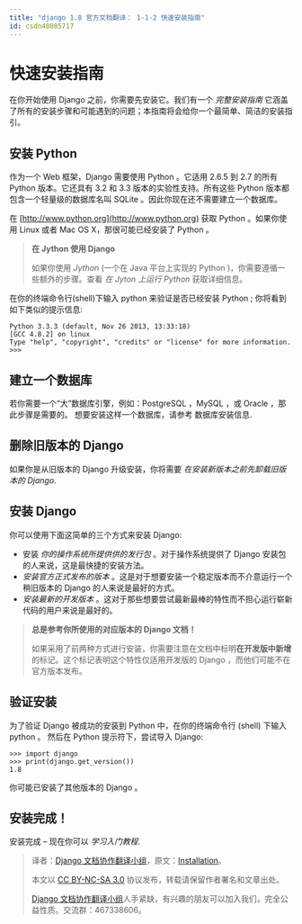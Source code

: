 ```yaml
---
title: "django 1.8 官方文档翻译： 1-1-2 快速安装指南"
id: csdn48085717
---
```


# 快速安装指南

在你开始使用 Django 之前，你需要先安装它。我们有一个 *完整安装指南* 它涵盖了所有的安装步骤和可能遇到的问题；本指南将会给你一个最简单、简洁的安装指引。

## 安装 Python

作为一个 Web 框架，Django 需要使用 Python 。它适用 2.6.5 到 2.7 的所有 Python 版本。它还具有 3.2 和 3.3 版本的实验性支持。所有这些 Python 版本都包含一个轻量级的数据库名叫 SQLite 。因此你现在还不需要建立一个数据库。

在 [http://www.python.org](http://www.python.org) 获取 Python 。如果你使用 Linux 或者 Mac OS X，那很可能已经安装了 Python 。

> **在 Jython 使用 Django**
> 
> 如果你使用 *Jython* (一个在 Java 平台上实现的 Python )，你需要遵循一些额外的步骤。查看 *在 Jyton 上运行 Python* 获取详细信息。

在你的终端命令行(shell)下输入 python 来验证是否已经安装 Python ; 你将看到如下类似的提示信息:

```
Python 3.3.3 (default, Nov 26 2013, 13:33:18)
[GCC 4.8.2] on linux
Type "help", "copyright", "credits" or "license" for more information.
>>>
```

## 建立一个数据库

若你需要一个“大”数据库引擎，例如：PostgreSQL ，MySQL ，或 Oracle ，那此步骤是需要的。 想要安装这样一个数据库，请参考 数据库安装信息.

## 删除旧版本的 Django

如果你是从旧版本的 Django 升级安装，你将需要 *在安装新版本之前先卸载旧版本的 Django*.

## 安装 Django

你可以使用下面这简单的三个方式来安装 Django:

*   安装 *你的操作系统所提供供的发行包* 。对于操作系统提供了 Django 安装包的人来说，这是最快捷的安装方法。
*   *安装官方正式发布的版本* 。这是对于想要安装一个稳定版本而不介意运行一个稍旧版本的 Django 的人来说是最好的方式。
*   *安装最新的开发版本* 。这对于那些想要尝试最新最棒的特性而不担心运行崭新代码的用户来说是最好的。

> **总是参考你所使用的对应版本的 Django 文档！**
> 
> 如果采用了前两种方式进行安装，你需要注意在文档中标明**在开发版中新增**的标记。这个标记表明这个特性仅适用开发版的 Django ，而他们可能不在官方版本发布。

## 验证安装

为了验证 Django 被成功的安装到 Python 中，在你的终端命令行 (shell) 下输入 python 。 然后在 Python 提示符下，尝试导入 Django:

```
>>> import django
>>> print(django.get_version())
1.8
```

你可能已安装了其他版本的 Django 。

## 安装完成！

安装完成 – 现在你可以 *学习入门教程*.

> 译者：[Django 文档协作翻译小组](http://python.usyiyi.cn/django/index.html)，原文：[Installation](https://docs.djangoproject.com/en/1.8/intro/install/)。
> 
> 本文以 [CC BY-NC-SA 3.0](http://creativecommons.org/licenses/by-nc-sa/3.0/cn/) 协议发布，转载请保留作者署名和文章出处。
> 
> [Django 文档协作翻译小组](http://python.usyiyi.cn/django/index.html)人手紧缺，有兴趣的朋友可以加入我们，完全公益性质。交流群：467338606。